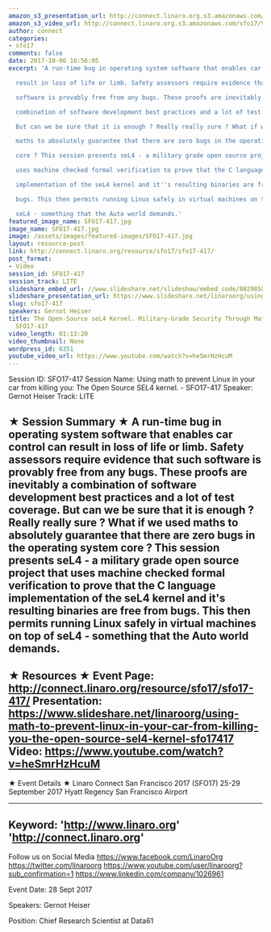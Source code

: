 ```yaml
---
amazon_s3_presentation_url: http://connect.linaro.org.s3.amazonaws.com/sfo17/Presentations/SFO17-417-SEL4.pdf
amazon_s3_video_url: http://connect.linaro.org.s3.amazonaws.com/sfo17/Videos/SFO17-417%20-%20Using%20math%20to%20prevent%20Linux%20in%20your%20car%20from%20killing%20you-%20The%20Open%20Source%20SEL4%20kernel.mp4
author: connect
categories:
- sfo17
comments: false
date: 2017-10-06 16:56:05
excerpt: 'A run-time bug in operating system software that enables car control can

  result in loss of life or limb. Safety assessors require evidence that such

  software is provably free from any bugs. These proofs are inevitably a

  combination of software development best practices and a lot of test coverage.

  But can we be sure that it is enough ? Really really sure ? What if we used

  maths to absolutely guarantee that there are zero bugs in the operating system

  core ? This session presents seL4 - a military grade open source project that

  uses machine checked formal verification to prove that the C language

  implementation of the seL4 kernel and it''s resulting binaries are free from

  bugs. This then permits running Linux safely in virtual machines on top of

  seL4 - something that the Auto world demands.'
featured_image_name: SFO17-417.jpg
image_name: SFO17-417.jpg
image: /assets/images/featured-images/SFO17-417.jpg
layout: resource-post
link: http://connect.linaro.org/resource/sfo17/sfo17-417/
post_format:
- Video
session_id: SFO17-417
session_track: LITE
slideshare_embed_url: //www.slideshare.net/slideshow/embed_code/80298586
slideshare_presentation_url: https://www.slideshare.net/linaroorg/using-math-to-prevent-linux-in-your-car-from-killing-you-the-open-source-sel4-kernel-sfo17417
slug: sfo17-417
speakers: Gernot Heiser
title: The Open-Source seL4 Kernel. Military-Grade Security Through Mathematics -
  SFO17-417
video_length: 01:13:20
video_thumbnail: None
wordpress_id: 6351
youtube_video_url: https://www.youtube.com/watch?v=heSmrHzHcuM
---
```


Session ID: SFO17-417
Session Name: Using math to prevent Linux in your car from killing you: The Open Source SEL4 kernel. - SFO17-417
Speaker: Gernot Heiser
Track: LITE

★ Session Summary ★
A run-time bug in operating system software that enables car control can
result in loss of life or limb. Safety assessors require evidence that such
software is provably free from any bugs. These proofs are inevitably a
combination of software development best practices and a lot of test coverage.
But can we be sure that it is enough ? Really really sure ? What if we used
maths to absolutely guarantee that there are zero bugs in the operating system
core ? This session presents seL4 - a military grade open source project that
uses machine checked formal verification to prove that the C language
implementation of the seL4 kernel and it's resulting binaries are free from
bugs. This then permits running Linux safely in virtual machines on top of
seL4 - something that the Auto world demands.
---------------------------------------------------
★ Resources ★
Event Page: http://connect.linaro.org/resource/sfo17/sfo17-417/
Presentation: https://www.slideshare.net/linaroorg/using-math-to-prevent-linux-in-your-car-from-killing-you-the-open-source-sel4-kernel-sfo17417
Video: https://www.youtube.com/watch?v=heSmrHzHcuM
---------------------------------------------------

★ Event Details ★
Linaro Connect San Francisco 2017 (SFO17)
25-29 September 2017
Hyatt Regency San Francisco Airport

---------------------------------------------------
Keyword:
'http://www.linaro.org'
'http://connect.linaro.org'
---------------------------------------------------
Follow us on Social Media
https://www.facebook.com/LinaroOrg
https://twitter.com/linaroorg
https://www.youtube.com/user/linaroorg?sub_confirmation=1
https://www.linkedin.com/company/1026961

Event Date: 28 Sept 2017

Speakers: Gernot Heiser

Position: Chief Research Scientist at Data61
